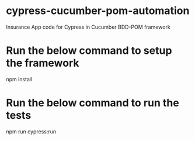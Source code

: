 # cypress-cucumber-pom-automation
Insurance App code for Cypress in Cucumber BDD-POM framework

# Run the below command to setup the framework
npm install

# Run the below command to run the tests
npm run cypress:run